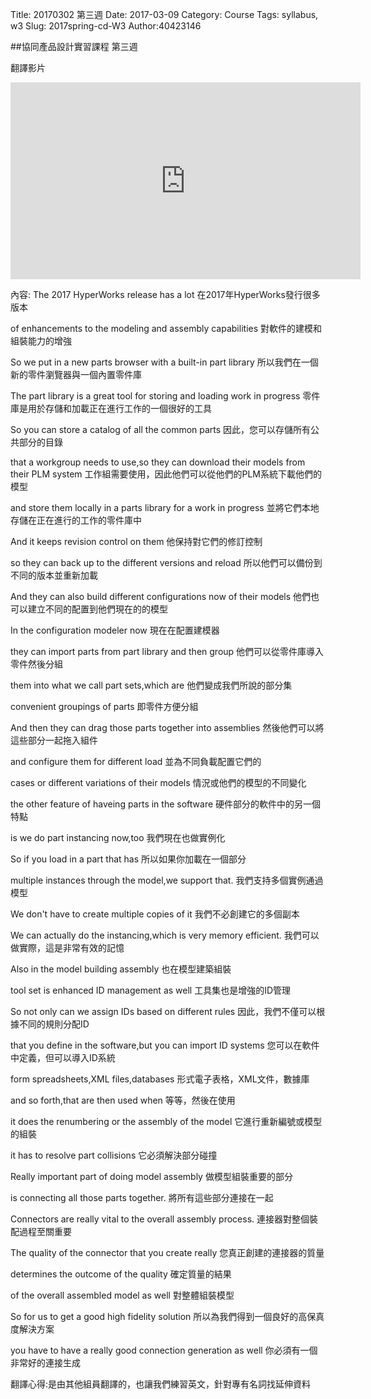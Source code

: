 Title: 20170302 第三週
Date: 2017-03-09
Category: Course
Tags: syllabus, w3
Slug: 2017spring-cd-W3
Author:40423146

<!-- PELICAN_END_SUMMARY -->

##協同產品設計實習課程 第三週

翻譯影片

<iframe width="560" height="315" src="https://vimeo.com/207229488" frameborder="0" allowfullscreen></iframe>



內容: 
The 2017 HyperWorks release has a lot 
在2017年HyperWorks發行很多版本

of enhancements to the modeling and assembly capabilities 
對軟件的建模和組裝能力的增強

So we put in a new parts browser with a built-in part library 
所以我們在一個新的零件瀏覽器與一個內置零件庫

The part library is a great tool for storing and loading work in progress
零件庫是用於存儲和加載正在進行工作的一個很好的工具

So you can store a catalog of all the common parts
因此，您可以存儲所有公共部分的目錄

that a workgroup needs to use,so they can download their models from their PLM system
工作組需要使用，因此他們可以從他們的PLM系統下載他們的模型

and store them locally in a parts library for a work in progress
並將它們本地存儲在正在進行的工作的零件庫中

And it keeps revision control on them
他保持對它們的修訂控制

so they can back up to the different versions and reload
所以他們可以備份到不同的版本並重新加載

And they can also build different configurations now of their models
他們也可以建立不同的配置到他們現在的的模型

In the configuration modeler now 
現在在配置建模器

they can import parts from part library and then group
他們可以從零件庫導入零件然後分組

them into what we call part sets,which are 
他們變成我們所說的部分集

convenient groupings of parts
即零件方便分組

And then they can drag those parts together into assemblies
然後他們可以將這些部分一起拖入組件

and configure them for different load
並為不同負載配置它們的

cases or different variations of their models
情況或他們的模型的不同變化

the other feature of haveing parts in the software
硬件部分的軟件中的另一個特點

is we do part instancing now,too
我們現在也做實例化

So if you load in a part that has
所以如果你加載在一個部分

multiple instances through the model,we support that.
我們支持多個實例通過模型

We don't have to create multiple copies of it
我們不必創建它的多個副本

We can actually do the instancing,which is very memory efficient.
我們可以做實際，這是非常有效的記憶

Also in the model building assembly 
也在模型建築組裝

tool set is enhanced ID management as well
工具集也是增強的ID管理

So not only can we assign IDs based on different rules 
因此，我們不僅可以根據不同的規則分配ID

that you define in the software,but you can import ID systems 
您可以在軟件中定義，但可以導入ID系統

form spreadsheets,XML files,databases
形式電子表格，XML文件，數據庫

and so forth,that are then used when 
等等，然後在使用

it does the renumbering or the assembly of the model
它進行重新編號或模型的組裝

it has to resolve part collisions
它必須解決部分碰撞

Really important part of doing model assembly 
做模型組裝重要的部分

is connecting all those parts together. 
將所有這些部分連接在一起

Connectors are really vital to the overall assembly process. 
連接器對整個裝配過程至關重要

The quality of the connector that you create really 
您真正創建的連接器的質量

determines the outcome of the quality 
確定質量的結果

of the overall assembled model as well
對整體組裝模型

So for us to get a good high fidelity solution
所以為我們得到一個良好的高保真度解決方案

you have to have a really good connection generation as well
你必須有一個非常好的連接生成

翻譯心得:是由其他組員翻譯的，也讓我們練習英文，針對專有名詞找延伸資料
